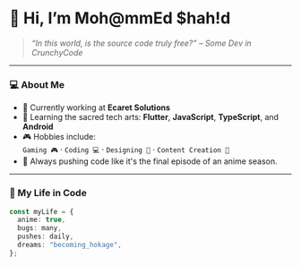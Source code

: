 # 👋 Hi, I’m Moh@mmEd $hah!d

> *“In this world, is the source code truly free?” – Some Dev in CrunchyCode*

---

### 💻 About Me

- 🔭 Currently working at **Ecaret Solutions**
- 🌱 Learning the sacred tech arts: **Flutter**, **JavaScript**, **TypeScript**, and **Android**
- 🎮 Hobbies include:  
  `Gaming 🎮` · `Coding 💻` · `Designing 🎨` · `Content Creation 🎥`
- 🧠 Always pushing code like it's the final episode of an anime season.

---

### 🧬 My Life in Code

```ts
const myLife = {
  anime: true,
  bugs: many,
  pushes: daily,
  dreams: "becoming_hokage",
};
